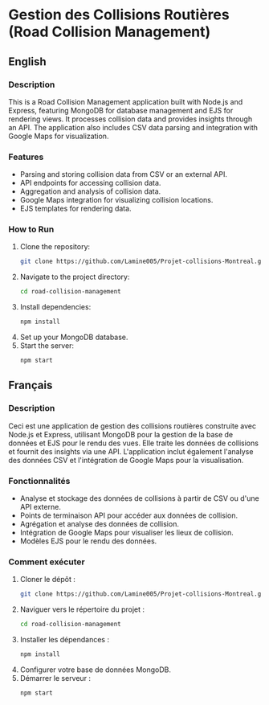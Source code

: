
# Gestion des Collisions Routières (Road Collision Management)

## English

### Description
This is a Road Collision Management application built with Node.js and Express, featuring MongoDB for database management and EJS for rendering views. It processes collision data and provides insights through an API. The application also includes CSV data parsing and integration with Google Maps for visualization.

### Features
- Parsing and storing collision data from CSV or an external API.
- API endpoints for accessing collision data.
- Aggregation and analysis of collision data.
- Google Maps integration for visualizing collision locations.
- EJS templates for rendering data.

### How to Run
1. Clone the repository:
   ```bash
   git clone https://github.com/Lamine005/Projet-collisions-Montreal.git
   ```
2. Navigate to the project directory:
   ```bash
   cd road-collision-management
   ```
3. Install dependencies:
   ```bash
   npm install
   ```
4. Set up your MongoDB database.
5. Start the server:
   ```bash
   npm start
   ```

## Français

### Description
Ceci est une application de gestion des collisions routières construite avec Node.js et Express, utilisant MongoDB pour la gestion de la base de données et EJS pour le rendu des vues. Elle traite les données de collisions et fournit des insights via une API. L'application inclut également l'analyse des données CSV et l'intégration de Google Maps pour la visualisation.

### Fonctionnalités
- Analyse et stockage des données de collisions à partir de CSV ou d'une API externe.
- Points de terminaison API pour accéder aux données de collision.
- Agrégation et analyse des données de collision.
- Intégration de Google Maps pour visualiser les lieux de collision.
- Modèles EJS pour le rendu des données.

### Comment exécuter
1. Cloner le dépôt :
   ```bash
   git clone https://github.com/Lamine005/Projet-collisions-Montreal.git
   ```
2. Naviguer vers le répertoire du projet :
   ```bash
   cd road-collision-management
   ```
3. Installer les dépendances :
   ```bash
   npm install
   ```
4. Configurer votre base de données MongoDB.
5. Démarrer le serveur :
   ```bash
   npm start
   ```


